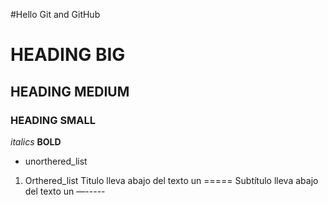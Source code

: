 #Hello Git and GitHub

# HEADING BIG
## HEADING MEDIUM
### HEADING SMALL
*italics*
**BOLD**
*   unorthered_list
1. Orthered_list
Titulo lleva abajo del texto un 
=====
Subtítulo lleva abajo del texto un 
—-----
